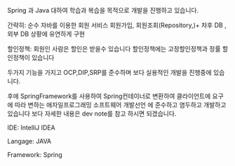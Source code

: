Spring 과 Java 대하여 학습과 복습을 목적으로 개발을 진행하고 있습니다.

간략히: 순수 자바를 이용한 회원 서비스 회원가입, 회원조회(Repository,)+ 차후 DB , 외부 DB 상황에 유연하게 구현

할인정책: 회원인 사람은 할인은 받을수 있습니다 할인정책에는 고정할인정책과 정률 할인정책이 있습니다

두가지 기능을 가지고 OCP,DIP,SRP를 준수하며 보다 실용적인 개발을 진행중에 있습니다.

후에 SpringFramework를 사용하여 Spring컨테이너로 변환하여 클라이언트에 요구에 따라 변하는 애자일프로그래밍 소프트웨어 개발선언 에 준수하고 
염두하고 개발하고 있습니다 보다 자세한 내용은 dev note를 참고 하시면 되겠습니다.

IDE: IntelliJ IDEA 

Langage: JAVA

Framework: Spring

